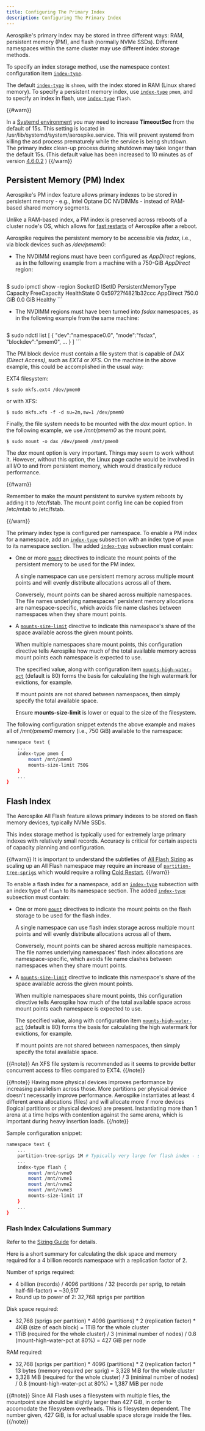 ```yaml
---
title: Configuring The Primary Index
description: Configuring The Primary Index
---
```


Aerospike's primary index may be stored in three different ways: RAM, persistent memory (PM), and flash (normally NVMe SSDs).
Different namespaces within the same cluster may use different index storage methods.

To specify an index storage method, use the namespace context configuration item [`index-type`](/docs/reference/configuration/#index-type).

The default [`index-type`](/docs/reference/configuration/#index-type) is `shmem`, with the index stored in RAM (Linux shared memory).
To specify a persistent memory index, use [`index-type`](/docs/reference/configuration/#index-type) `pmem`, and to specify an index in flash, 
use [`index-type`](/docs/reference/configuration/#index-type) `flash`.

{{#warn}}

 In a [Systemd environment](https://discuss.aerospike.com/t/the-asd-process-cold-starts-after-a-dirty-exit-which-appears-to-be-clean/6472) you may need to increase __TimeoutSec__ from the default of 15s. This setting is located in /usr/lib/systemd/system/aerospike.service. This will prevent systemd from killing the asd process prematurely while the service is being shutdown. The primary index clean-up process during shutdown may take longer than the default 15s. (This default value has been increased to 10 minutes as of version [4.6.0.2](https://www.aerospike.com/enterprise/download/server/notes.html#4.6.0.2) )
{{/warn}}

## Persistent Memory (PM) Index

Aerospike's PM index feature allows primary indexes to be stored in
persistent memory - e.g., Intel Optane DC NVDIMMs - instead of
RAM-based shared memory segments.

Unlike a RAM-based index, a PM index is preserved across reboots of
a cluster node's OS, which allows for [fast restarts](/docs/operations/manage/aerospike/fast_start/index.html) of Aerospike after
a reboot.

Aerospike requires the persistent memory to be accessible via _fsdax_,
i.e., via block devices such as _/dev/pmem0_:

  * The NVDIMM regions must have been configured as _AppDirect_
    regions, as in the following example from a machine with a 750-GiB
    _AppDirect_ region:

    ```
$ sudo ipmctl show -region
SocketID             ISetID    PersistentMemoryType  Capacity FreeCapacity HealthState
       0 0x59727f4821b32ccc               AppDirect 750.0 GiB      0.0 GiB     Healthy
    ```

  * The NVDIMM regions must have been turned into _fsdax_ namespaces,
    as in the following example from the same machine:

    ```
$ sudo ndctl list
[
  {
    "dev":"namespace0.0",
    "mode":"fsdax",
    "blockdev":"pmem0",
    ...
  }
]
    ```

The PM block device must contain a file system that is capable of
_DAX (Direct Access)_, such as _EXT4_ or _XFS_. On the machine in the
above example, this could be accomplished in the usual way:

EXT4 filesystem:

```
$ sudo mkfs.ext4 /dev/pmem0
```

or with XFS:

```
$ sudo mkfs.xfs -f -d su=2m,sw=1 /dev/pmem0

```

Finally, the file system needs to be mounted with the _dax_ mount
option. In the following example, we use _/mnt/pmem0_ as the mount
point.

```
$ sudo mount -o dax /dev/pmem0 /mnt/pmem0
```

The _dax_ mount option is very important. Things may seem to work
without it. However, without this option, the Linux page cache would
be involved in all I/O to and from persistent memory, which would
drastically reduce performance.



{{#warn}}

Remember to make the mount persistent to survive system reboots by adding it to /etc/fstab. The mount point config line can be copied from /etc/mtab to /etc/fstab.

{{/warn}}







The primary index type is configured per namespace. To enable a PM
index for a namespace, add an
[`index-type`](/docs/reference/configuration/#index-type) subsection
with an index type of `pmem` to its namespace section. The added
[`index-type`](/docs/reference/configuration/#index-type) subsection must contain:

  * One or more [`mount`](/docs/reference/configuration/#mount)
    directives to indicate the mount points of the persistent memory
    to be used for the PM index.

    A single namespace can use persistent memory across multiple mount
    points and will evenly distribute allocations across all of
    them.

    Conversely, mount points can be shared across multiple
    namespaces. The file names underlying namespaces' persistent
    memory allocations are namespace-specific, which avoids file name
    clashes between namespaces when they share mount points.

  * A
    [`mounts-size-limit`](/docs/reference/configuration/#mounts-size-limit)
    directive to indicate this namespace's share of the space
    available across the given mount points.

    When multiple namespaces share mount points, this configuration
    directive tells Aerospike how much of the total available
    memory across mount points each namespace is expected to use.

    The specified value, along with configuration item
    [`mounts-high-water-pct`](/docs/reference/configuration/#mounts-high-water-pct)
    (default is 80) forms the basis for calculating the high
    watermark for evictions, for example.

    If mount points are not shared between namespaces, then simply
    specify the total available space.

    Ensure __mounts-size-limit__ is lower or equal to the size of the filesystem.

The following configuration snippet extends the above example and
makes all of _/mnt/pmem0_ memory (i.e., 750 GiB) available to the
namespace:

```bash
namespace test {
    ...
    index-type pmem {
        mount /mnt/pmem0
        mounts-size-limit 750G
    }
    ...
}
```

## Flash Index

The Aerospike All Flash feature allows primary indexes to be stored on flash memory devices, typically NVMe SSDs.

This index storage method is typically used for extremely large primary indexes with relatively small records.
Accuracy is critical for certain aspects of capacity planning and configuration.

{{#warn}}
It is important to understand the subtleties of [All Flash Sizing](/docs/operations/plan/capacity/index.html#aerospike-all-flash) as scaling up an All Flash namespace may require an increase of [`partition-tree-sprigs`](/docs/reference/configuration/index.html?show-removed=0#partition-tree-sprigs) which would require a rolling [Cold Restart](/docs/operations/manage/aerospike/cold_start/). 
{{/warn}}

To enable a flash index for a namespace, add an
[`index-type`](/docs/reference/configuration/#index-type) subsection
with an index type of `flash` to its namespace section. The added
[`index-type`](/docs/reference/configuration/#index-type) subsection must contain:

  * One or more [`mount`](/docs/reference/configuration/#mount)
    directives to indicate the mount points on the flash storage
    to be used for the flash index.

    A single namespace can use flash index storage across multiple mount
    points and will evenly distribute allocations across all of
    them.

    Conversely, mount points can be shared across multiple
    namespaces. The file names underlying namespaces' flash index
    allocations are namespace-specific, which avoids file name
    clashes between namespaces when they share mount points.

  * A
    [`mounts-size-limit`](/docs/reference/configuration/#mounts-size-limit)
    directive to indicate this namespace's share of the space
    available across the given mount points.

    When multiple namespaces share mount points, this configuration
    directive tells Aerospike how much of the total available
    space across mount points each namespace is expected to use.

    The specified value, along with configuration item
    [`mounts-high-water-pct`](/docs/reference/configuration/#mounts-high-water-pct)
    (default is 80) forms the basis for calculating the high
    watermark for evictions, for example.

    If mount points are not shared between namespaces, then simply
    specify the total available space.


{{#note}}
An XFS file system is recommended as it seems to provide better concurrent access to files compared to EXT4.
{{/note}}

{{#note}}
Having more physical devices improves performance by increasing parallelism across those. 
More partitions per physical device doesn't necessarily improve performance. 
Aerospike instantiates at least 4 different arena allocations (files) and will allocate more 
if more devices (logical partitions or physical devices) are present. Instantiating more than 1 
arena at a time helps with contention against the same arena, which is important during heavy 
insertion loads.
{{/note}}


Sample configuration snippet:

```bash
namespace test {
    ...
    partition-tree-sprigs 1M # Typically very large for flash index - see sizing guide.
    ...
    index-type flash {
        mount /mnt/nvme0
        mount /mnt/nvme1
        mount /mnt/nvme2
        mount /mnt/nvme3
        mounts-size-limit 1T 
    }
    ...
}
```

### Flash Index Calculations Summary

Refer to the [Sizing Guide](/docs/operations/plan/capacity/index.html#aerospike-all-flash) for details.

Here is a short summary for calculating the disk space and memory required for a 4 billion records namespace with 
a replication factor of 2.

Number of sprigs required:

- 4 billion (records) / 4096 partitions / 32 (records per sprig, to retain half-fill-factor) = ~30,517
- Round up to power of 2: 32,768 sprigs per partition

Disk space required:

- 32,768 (sprigs per partition) * 4096 (partitions) * 2 (replication factor) * 4KiB (size of each block) = 1TiB for the whole cluster
- 1TiB (required for the whole cluster) / 3 (minimal number of nodes) / 0.8 (mount-high-water-pct at 80%) = 427 GiB per node

RAM required:

- 32,768 (sprigs per partition) * 4096 (partitions) * 2 (replication factor) * 13 bytes (memory required per sprig) = 3,328 MiB for the whole cluster
- 3,328 MiB (required for the whole cluster) / 3 (minimal number of nodes) / 0.8 (mount-high-water-pct at 80%) = 1,387 MiB per node

{{#note}}
Since All Flash uses a filesystem with multiple files, the mountpoint size should be slightly larger than 427 GiB, in order to accomodate the filesystem overheads. This is filesystem dependent. The number given, 427 GiB, is for actual usable space storage inside the files.
{{/note}}


